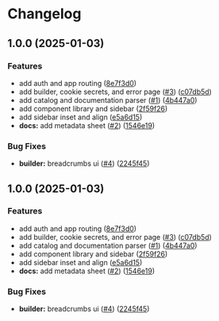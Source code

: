 # Changelog

## 1.0.0 (2025-01-03)


### Features

* add auth and app routing ([8e7f3d0](https://github.com/tofuuudon/shipmate/commit/8e7f3d02e675430d0cc6c78092a1b503d3d02a29))
* add builder, cookie secrets, and error page ([#3](https://github.com/tofuuudon/shipmate/issues/3)) ([c07db5d](https://github.com/tofuuudon/shipmate/commit/c07db5d58e41acee8a4fd9767f545111655ca8e4))
* add catalog and documentation parser ([#1](https://github.com/tofuuudon/shipmate/issues/1)) ([4b447a0](https://github.com/tofuuudon/shipmate/commit/4b447a083ccb0d37e385165ee75f5e13d4c3a928))
* add component library and sidebar ([2f59f26](https://github.com/tofuuudon/shipmate/commit/2f59f261bb0de73f3b226c1b03233a88f7939075))
* add sidebar inset and align ([e5a6d15](https://github.com/tofuuudon/shipmate/commit/e5a6d15a0398de6fa0f9d3fba3c62dcbe8caf36d))
* **docs:** add metadata sheet ([#2](https://github.com/tofuuudon/shipmate/issues/2)) ([1546e19](https://github.com/tofuuudon/shipmate/commit/1546e191f4fe527885bdd1ee861cfc8c3a1bdbe3))


### Bug Fixes

* **builder:** breadcrumbs ui ([#4](https://github.com/tofuuudon/shipmate/issues/4)) ([2245f45](https://github.com/tofuuudon/shipmate/commit/2245f452f39660aac75bacde3dbf11c8cceeccfd))

## 1.0.0 (2025-01-03)


### Features

* add auth and app routing ([8e7f3d0](https://github.com/tofuuudon/shipmate/commit/8e7f3d02e675430d0cc6c78092a1b503d3d02a29))
* add builder, cookie secrets, and error page ([#3](https://github.com/tofuuudon/shipmate/issues/3)) ([c07db5d](https://github.com/tofuuudon/shipmate/commit/c07db5d58e41acee8a4fd9767f545111655ca8e4))
* add catalog and documentation parser ([#1](https://github.com/tofuuudon/shipmate/issues/1)) ([4b447a0](https://github.com/tofuuudon/shipmate/commit/4b447a083ccb0d37e385165ee75f5e13d4c3a928))
* add component library and sidebar ([2f59f26](https://github.com/tofuuudon/shipmate/commit/2f59f261bb0de73f3b226c1b03233a88f7939075))
* add sidebar inset and align ([e5a6d15](https://github.com/tofuuudon/shipmate/commit/e5a6d15a0398de6fa0f9d3fba3c62dcbe8caf36d))
* **docs:** add metadata sheet ([#2](https://github.com/tofuuudon/shipmate/issues/2)) ([1546e19](https://github.com/tofuuudon/shipmate/commit/1546e191f4fe527885bdd1ee861cfc8c3a1bdbe3))


### Bug Fixes

* **builder:** breadcrumbs ui ([#4](https://github.com/tofuuudon/shipmate/issues/4)) ([2245f45](https://github.com/tofuuudon/shipmate/commit/2245f452f39660aac75bacde3dbf11c8cceeccfd))
